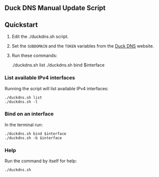 Duck DNS Manual Update Script
-----------------------------

## Quickstart

1. Edit the ./duckdns.sh script.
2. Set the `SUBDOMAIN` and the `TOKEN` variables from the [Duck DNS](https://www.duckdns.org/) website.
3. Run these commands:

    ./duckdns.sh list
    ./duckdns.sh bind $interface

### List available IPv4 interfaces

Running the script will list available IPv4 interfaces:

    ./duckdns.sh list
    ./duckdns.sh -l

### Bind on an interface

In the terminal run:

    ./duckdns.sh bind $interface
    ./duckdns.sh -b $interface

### Help

Run the command by itself for help:

    ./duckdns.sh
